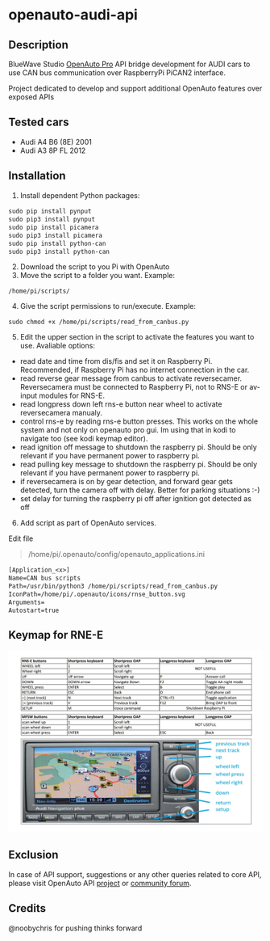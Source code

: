 # openauto-audi-api
## **Description**
BlueWave Studio [OpenAuto Pro](https://bluewavestudio.io/) API bridge development for AUDI cars to use CAN bus communication over RaspberryPi PiCAN2 interface.

Project dedicated to develop and support additional OpenAuto features over exposed APIs

## **Tested cars**
- Audi A4 B6 (8E) 2001
- Audi A3 8P FL 2012

## **Installation**
1. Install dependent Python packages:
```
sudo pip install pynput
sudo pip3 install pynput
sudo pip install picamera
sudo pip3 install picamera
sudo pip install python-can
sudo pip3 install python-can
```
2. Download the script to you Pi with OpenAuto
3. Move the script to a folder you want. Example:
```
/home/pi/scripts/
```
4. Give the script permissions to run/execute. Example:
```
sudo chmod +x /home/pi/scripts/read_from_canbus.py
```
5. Edit the upper section in the script to activate the features you want to use. Avaliable options:
 - read date and time from dis/fis and set it on Raspberry Pi. Recommended, if Raspberry Pi has no internet connection in the car.
 - read reverse gear message from canbus to activate reversecamer. Reversecamera must be connected to Raspberry Pi, not to RNS-E or av-input modules for RNS-E.
 - read longpress down left rns-e button near wheel to activate reversecamera manualy.
 - control rns-e by reading rns-e button presses. This works on the whole system and not only on openauto pro gui. Im using that in kodi to navigate too (see kodi keymap editor).
 - read ignition off message to shutdown the raspberry pi. Should be only relevant if you have permanent power to raspberry pi.
 - read pulling key message to shutdown the raspberry pi. Should be only relevant if you have permanent power to raspberry pi.
 - if reversecamera is on by gear detection, and forward gear gets detected, turn the camera off with delay. Better for parking situations :-)
 - set delay for turning the raspberry pi off after ignition got detected as off
6. Add script as part of OpenAuto services.

Edit file
> /home/pi/.openauto/config/openauto_applications.ini
```
[Application_<x>]
Name=CAN bus scripts
Path=/usr/bin/python3 /home/pi/scripts/read_from_canbus.py
IconPath=/home/pi/.openauto/icons/rnse_button.svg
Arguments=
Autostart=true
```
## **Keymap for RNE-E**
<picture>
 <img alt="RNS-E keymap" src="https://github.com/peetereczek/openauto-audi-api/blob/d9d7985745041a725bc1ce0ea9d7a37f35a4aa35/RNS-E%20script%20keymap.jpg">
</picture>

## **Exclusion**
In case of API support, suggestions or any other queries related to core API, please visit OpenAuto API [project](https://github.com/bluewave-studio/openauto-pro-api) or [community forum](https://www.bluewavestudio.io/community/).
## **Credits**
@noobychris for pushing thinks forward
